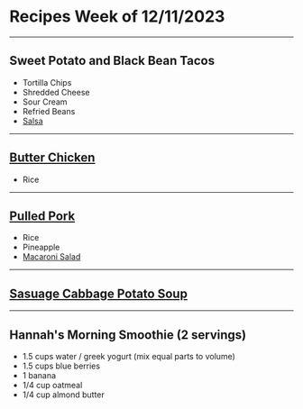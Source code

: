 # Recipes Week of 12/11/2023

---

## Sweet Potato and Black Bean Tacos
- Tortilla Chips
- Shredded Cheese
- Sour Cream
- Refried Beans
- [Salsa](./lasDeliciasSalsaCopycat.md)

---

## [Butter Chicken](https://gimmedelicious.com/easy-20-minute-butter-chicken/)
- Rice

---

## [Pulled Pork](https://www.allrecipes.com/recipe/285153/easy-oven-pulled-pork/)

- Rice
- Pineapple
- [Macaroni Salad](https://www.favfamilyrecipes.com/authentic-hawaiian-macaroni-salad/#wprm-recipe-container-20171)

---

## [Sasuage Cabbage Potato Soup](./cabbageSausagePotatoSoup.md)

---

## Hannah's Morning Smoothie (2 servings)

- 1.5 cups water / greek yogurt (mix equal parts to volume)
- 1.5 cups blue berries
- 1 banana
- 1/4 cup oatmeal
- 1/4 cup almond butter